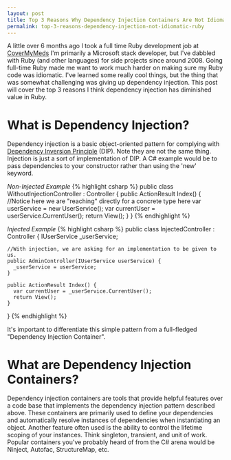 ```yaml
---
layout: post
title: Top 3 Reasons Why Dependency Injection Containers Are Not Idiomatic in Ruby 
permalink: top-3-reasons-dependency-injection-not-idiomatic-ruby 
---
```


A little over 6 months ago I took a full time Ruby development job at [CoverMyMeds](https://www.covermymeds.com)
I'm primarily a Microsoft stack developer, but I've dabbled with Ruby (and other languages) for side projects since around 2008. 
Going full-time Ruby made me want to work much harder on making sure my Ruby code was idiomatic. 
I've learned some really cool things, but the thing that was somewhat challenging was giving up dependency injection.
This post will cover the top 3 reasons I think dependency injection has diminished value in Ruby. 

What is Dependency Injection?
=============================
Dependency injection is a basic object-oriented pattern for complying with [Dependency Inversion Principle](http://en.wikipedia.org/wiki/Dependency_inversion_principle) (DIP).
Note they are not the same thing.  Injection is just a sort of implementation of DIP.
A C# example would be to pass dependencies to your constructor rather than using the 'new' keyword.

*Non-Injected Example*
{% highlight csharp %}
  public class WithoutInjectionController : Controller {
    public ActionResult Index() {
      //Notice here we are "reaching" directly for a concrete type here
      var userService = new UserService();
      var currentUser = userService.CurrentUser();
      return View();
    }
  }
{% endhighlight %}

*Injected Example*
{% highlight csharp %}
  public class InjectedController : Controller {
    IUserService _userService;

    //With injection, we are asking for an implementation to be given to us.
    public AdminController(IUserService userService) {
      _userService = userService;
    }

    public ActionResult Index() {
      var currentUser = _userService.CurrentUser();
      return View();
    }
  }
{% endhighlight %}

It's important to differentiate this simple pattern from a full-fledged "Dependency Injection Container".

What are Dependency Injection Containers?
=========================================
Dependency injection containers are tools that provide helpful features over a code base that implements the dependency injection pattern described above.
These containers are primarily used to define your dependencies and automatically resolve instances of dependencies when instantiating an object.
Another feature often used is the ability to control the lifetime scoping of your instances.  Think singleton, transient, and unit of work.
Popular containers you've probably heard of from the C# arena would be Ninject, Autofac, StructureMap, etc.
